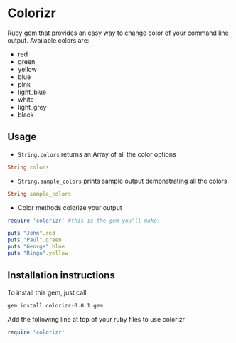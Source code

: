 # Colorizr
Ruby gem that provides an easy way to change color of your command line output.
Available colors are:

* red
* green
* yellow
* blue
* pink
* light_blue
* white
* light_grey
* black

## Usage
- ```String.colors``` returns an Array of all the color options
```ruby
String.colors
```

- ```String.sample_colors``` prints sample output demonstrating all the colors
```ruby
String.sample_colors
```

- Color methods colorize your output
```ruby
require 'colorizr' #this is the gem you'll make!

puts "John".red
puts "Paul".green
puts "George".blue
puts "Ringo".yellow
```
## Installation instructions
To install this gem, just call
```sh
gem install colorizr-0.0.1.gem
```
Add the following line at top of your ruby files to use colorizr
```ruby
require 'colorizr'
```
